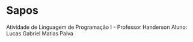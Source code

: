 # Sapos
Atividade de Linguagem de Programação I - Professor Handerson
Aluno: Lucas Gabriel Matias Paiva
